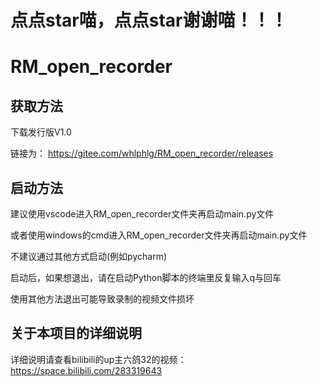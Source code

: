 # 点点star喵，点点star谢谢喵！！！

# RM_open_recorder

## 获取方法
下载发行版V1.0

链接为： https://gitee.com/whlphlg/RM_open_recorder/releases

## 启动方法
建议使用vscode进入RM_open_recorder文件夹再启动main.py文件

或者使用windows的cmd进入RM_open_recorder文件夹再启动main.py文件

不建议通过其他方式启动(例如pycharm)

启动后，如果想退出，请在启动Python脚本的终端里反复输入q与回车

使用其他方法退出可能导致录制的视频文件损坏

## 关于本项目的详细说明
详细说明请查看bilibili的up主六鸽32的视频： https://space.bilibili.com/283319643